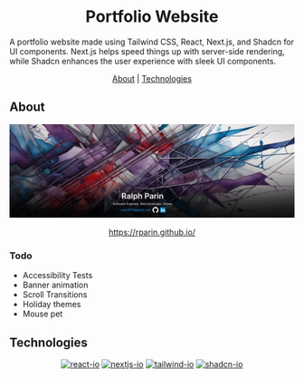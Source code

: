 <div align="center">

# Portfolio Website

<div align="left">

A portfolio website made using Tailwind CSS, React, Next.js, and Shadcn for UI components. Next.js helps speed things up with server-side rendering, while Shadcn enhances the user experience with sleek UI components.

</div>

[About](#about) | [Technologies](#technologies)

</div>

## About

<div align="center">

<img max-height=350 alt="Banner image of website" src="https://raw.githubusercontent.com/rparin/rparin.github.io/main/Banner.png">

<a href="https://rparin.github.io/" > https://rparin.github.io/ </a>

</div>

### Todo

- Accessibility Tests
- Banner animation
- Scroll Transitions
- Holiday themes
- Mouse pet

## Technologies

<div align="center">

[![react-io]][react-url]
[![nextjs-io]][nextjs-url]
[![tailwind-io]][tailwind-url]
[![shadcn-io]][shadcn-url]

</div>
<!-- MARKDOWN LINKS & IMAGES -->

[react-url]: https://react.dev/
[react-io]: https://img.shields.io/badge/react-%2320232a.svg?style=for-the-badge&logo=react&logoColor=%2361DAFB
[tailwind-url]: https://tailwindcss.com/
[tailwind-io]: https://img.shields.io/badge/tailwindcss-%2338B2AC.svg?style=for-the-badge&logo=tailwind-css&logoColor=white
[nextjs-url]: https://nextjs.org/
[nextjs-io]: https://img.shields.io/badge/Nextjs-000000.svg?style=for-the-badge&logo=nextdotjs
[shadcn-url]: https://ui.shadcn.com/
[Shadcn-io]: https://img.shields.io/badge/shadcn-000000.svg?style=for-the-badge&logo=shadcn-css&logoColor=white

